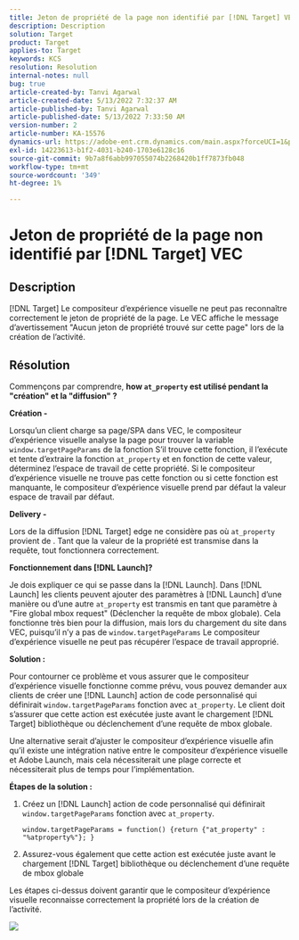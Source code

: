 ```yaml
---
title: Jeton de propriété de la page non identifié par [!DNL Target] VEC
description: Description
solution: Target
product: Target
applies-to: Target
keywords: KCS
resolution: Resolution
internal-notes: null
bug: true
article-created-by: Tanvi Agarwal
article-created-date: 5/13/2022 7:32:37 AM
article-published-by: Tanvi Agarwal
article-published-date: 5/13/2022 7:33:50 AM
version-number: 2
article-number: KA-15576
dynamics-url: https://adobe-ent.crm.dynamics.com/main.aspx?forceUCI=1&pagetype=entityrecord&etn=knowledgearticle&id=391ddcdb-8ed2-ec11-a7b5-00224809c27a
exl-id: 14223613-b1f2-4031-b240-1703e6128c16
source-git-commit: 9b7a8f6abb997055074b2268420b1ff7873fb048
workflow-type: tm+mt
source-wordcount: '349'
ht-degree: 1%

---
```


# Jeton de propriété de la page non identifié par [!DNL Target] VEC

## Description

[!DNL Target] Le compositeur d’expérience visuelle ne peut pas reconnaître correctement le jeton de propriété de la page. Le VEC affiche le message d’avertissement &quot;Aucun jeton de propriété trouvé sur cette page&quot; lors de la création de l’activité.

## Résolution

Commençons par comprendre, <b>how `at_property` est utilisé pendant la &quot;création&quot; et la &quot;diffusion&quot; ?</b>

<b>Création -</b>

Lorsqu’un client charge sa page/SPA dans VEC, le compositeur d’expérience visuelle analyse la page pour trouver la variable `window.targetPageParams` de la fonction S’il trouve cette fonction, il l’exécute et tente d’extraire la fonction `at_property` et en fonction de cette valeur, déterminez l’espace de travail de cette propriété. Si le compositeur d’expérience visuelle ne trouve pas cette fonction ou si cette fonction est manquante, le compositeur d’expérience visuelle prend par défaut la valeur espace de travail par défaut.

<b>Delivery -</b>

Lors de la diffusion [!DNL Target] edge ne considère pas où `at_property` provient de . Tant que la valeur de la propriété est transmise dans la requête, tout fonctionnera correctement.

<b>Fonctionnement dans [!DNL Launch]?</b>

Je dois expliquer ce qui se passe dans la [!DNL Launch]. Dans [!DNL Launch] les clients peuvent ajouter des paramètres à [!DNL Launch] d’une manière ou d’une autre `at_property` est transmis en tant que paramètre à &quot;Fire global mbox request&quot; (Déclencher la requête de mbox globale). Cela fonctionne très bien pour la diffusion, mais lors du chargement du site dans VEC, puisqu’il n’y a pas de `window.targetPageParams` Le compositeur d’expérience visuelle ne peut pas récupérer l’espace de travail approprié.

<b>Solution :</b>

Pour contourner ce problème et vous assurer que le compositeur d’expérience visuelle fonctionne comme prévu, vous pouvez demander aux clients de créer une [!DNL Launch] action de code personnalisé qui définirait `window.targetPageParams` fonction avec `at_property`. Le client doit s’assurer que cette action est exécutée juste avant le chargement [!DNL Target] bibliothèque ou déclenchement d’une requête de mbox globale.

Une alternative serait d’ajuster le compositeur d’expérience visuelle afin qu’il existe une intégration native entre le compositeur d’expérience visuelle et Adobe Launch, mais cela nécessiterait une plage correcte et nécessiterait plus de temps pour l’implémentation.

<b>Étapes de la solution :</b>

1. Créez un [!DNL Launch] action de code personnalisé qui définirait `window.targetPageParams` fonction avec `at_property`.

   ```
   window.targetPageParams = function() {return {"at_property" : "%atproperty%"}; }
   ```

1. Assurez-vous également que cette action est exécutée juste avant le chargement [!DNL Target] bibliothèque ou déclenchement d’une requête de mbox globale

Les étapes ci-dessus doivent garantir que le compositeur d’expérience visuelle reconnaisse correctement la propriété lors de la création de l’activité.

![](http://omniture.custhelp.com/ci/inlineImage/get/3018176/a5a902ecd7ac849bb5bf0fa7e22e14e7)
